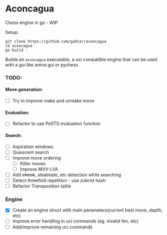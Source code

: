 # Aconcagua

Chess engine in go - WIP

Setup:
```
git clone https://github.com/gabtar/aconcagua
cd aconcagua
go build .
```

Builds an `aconcagua` executable, a uci compatible engine that can be used with a gui like arena gui or pychess 


### TODO:

#### Move generation:
- [ ] Try to improve make and unmake move

#### Evaluation:
- [ ] Refactor to use PeSTO evaluation function

#### Search:
- [ ] Aspiration windows
- [ ] Quiescent search
- [ ] Improve move ordering
    - [ ] Killer moves
    - [ ] Improve MVV-LVA
- [ ] Add ~~check~~, stealmate, etc detection while searching
- [ ] Detect threefold repetition - use zobrist hash
- [ ] Refactor Transposition table

### Engine
- [x] Create an engine struct with main parameters(current best move, depth, etc)
- [ ] Improve error handling in uci commands (eg. invalid fen, etc)
- [ ] Add/improve remaining uci commands
